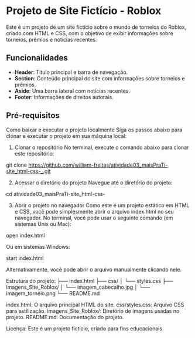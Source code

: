 # Projeto de Site Fictício - Roblox

Este é um projeto de um site fictício sobre o mundo de torneios do Roblox, criado com HTML e CSS, com o objetivo de exibir informações sobre torneios, prêmios e notícias recentes.

## Funcionalidades

- **Header**: Título principal e barra de navegação.
- **Section**: Conteúdo principal do site com informações sobre torneios e prêmios.
- **Aside**: Uma barra lateral com notícias recentes.
- **Footer**: Informações de direitos autorais.

## Pré-requisitos

Como baixar e executar o projeto localmente
Siga os passos abaixo para clonar e executar o projeto em sua máquina local:

1. Clonar o repositório
No terminal, execute o comando abaixo para clonar este repositório:

git clone https://github.com/william-freitas/atividade03_maisPraTi-site_html-css-_.git

2. Acessar o diretório do projeto
Navegue até o diretório do projeto:

cd atividade03_maisPraTi-site_html-css-

3. Abrir o projeto no navegador
Como este é um projeto estático em HTML e CSS, você pode simplesmente abrir o arquivo index.html no seu navegador. No terminal, você pode usar o seguinte comando (em sistemas Unix ou Mac):

open index.html

Ou em sistemas Windows:

start index.html


Alternativamente, você pode abrir o arquivo manualmente clicando nele.

Estrutura do projeto:
├── index.html
├── css/
│   └── styles.css
├── imagens_Site_Roblox/
│   └── imagem_cabecalho.jpg
│   └── imagem_torneio.png
└── README.md

index.html: O arquivo principal HTML do site.
css/styles.css: Arquivo CSS para estilização.
imagens_Site_Roblox/: Diretório de imagens usadas no projeto.
README.md: Documentação do projeto.

Licença:
Este é um projeto fictício, criado para fins educacionais.





